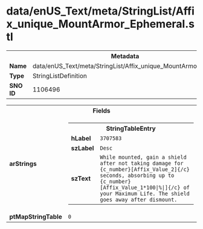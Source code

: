 <h1>data/enUS_Text/meta/StringList/Affix_unique_MountArmor_Ephemeral.stl</h1><table><tr><th colspan="100%">Metadata</th></tr><tr><td><b>Name</b></td><td>data/enUS_Text/meta/StringList/Affix_unique_MountArmor_Ephemeral.stl</td></tr><tr><td><b>Type</b></td><td>StringListDefinition</td></tr><tr><td><b>SNO ID</b></td><td>1106496</td></tr></table>

<table><tr><th colspan="100%">Fields</th></tr><tr><td><b>arStrings</b></td><td><table><tr><th colspan="100%">StringTableEntry</th></tr><tr><td><b>hLabel</b></td><td><code>3707583</code></td></tr><tr><td><b>szLabel</b></td><td><code>Desc</code></td></tr><tr><td><b>szText</b></td><td><code>While mounted, gain a shield after not taking damage for {c_number}[Affix_Value_2]{/c} seconds, absorbing up to {c_number}[Affix_Value_1*100|%|]{/c} of your Maximum Life. The shield goes away after dismount.</code></td></tr></table>


</td></tr><tr><td><b>ptMapStringTable</b></td><td><code>0</code></td></tr></table>

